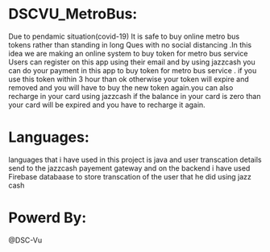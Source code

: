 # DSCVU_MetroBus:
Due to pendamic situation(covid-19) It is safe to buy online metro bus tokens rather than standing in long Ques with no social distancing .In this idea we are making an online system to buy token for metro bus service Users can register on this app using their email and by using jazzcash you can do your payment in this app to buy token for metro bus service . if you use this token within 3 hour than ok otherwise your token will expire and removed and you will have to buy the new token again.you can also recharge in your card using jazzcash if the balance in your card is zero than your card will be expired and you have to recharge it again.
# Languages:
languages that i have used in this project is java and user transcation details send to the jazzcash payement gateway and on the backend i have used Firebase databaase to store transcation of the user that he did using jazz cash
# Powerd By:
@DSC-Vu
